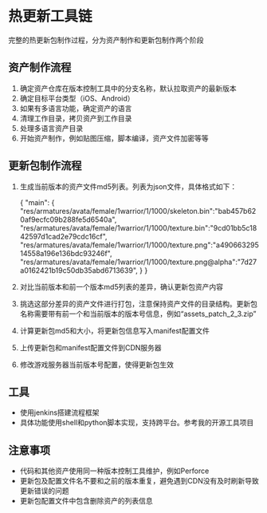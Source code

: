 # 热更新工具链

完整的热更新包制作过程，分为资产制作和更新包制作两个阶段

## 资产制作流程

1. 确定资产仓库在版本控制工具中的分支名称，默认拉取资产的最新版本
2. 确定目标平台类型（iOS、Android）
3. 如果有多语言功能，确定资产的语言
4. 清理工作目录，拷贝资产到工作目录
5. 处理多语言资产目录
6. 开始资产制作，例如贴图压缩，脚本编译，资产文件加密等等

## 更新包制作流程

1. 生成当前版本的资产文件md5列表。列表为json文件，具体格式如下：

    {
        "main": 
        {
            "res/armatures/avata/female/1warrior/1/1000/skeleton.bin":"bab457b620af9ecfc09b288fe5d6540a", 
            "res/armatures/avata/female/1warrior/1/1000/texture.bin":"9cd01bb5c1842597d1cad2e79cdc16cf", 
            "res/armatures/avata/female/1warrior/1/1000/texture.png":"a49066329514558a196e136bdc93246f", 
            "res/armatures/avata/female/1warrior/1/1000/texture.png@alpha":"7d27a0162421b19c50db35abd6713639", 
        }
    }

2. 对比当前版本和前一个版本md5列表的差异，确认更新包资产内容
3. 挑选这部分差异的资产文件进行打包，注意保持资产文件的目录结构。更新包名称需要带有前一个和当前版本的版本号信息，例如“assets_patch_2_3.zip”
4. 计算更新包md5和大小，将更新包信息写入manifest配置文件
5. 上传更新包和manifest配置文件到CDN服务器
6. 修改游戏服务器当前版本号配置，使得更新包生效

## 工具

* 使用jenkins搭建流程框架
* 具体功能使用shell和python脚本实现，支持跨平台。参考我的开源工具项目

## 注意事项

* 代码和其他资产使用同一种版本控制工具维护，例如Perforce
* 更新包及配置文件名不要和之前的版本重复，避免遇到CDN没有及时刷新导致更新错误的问题
* 更新包配置文件中包含删除资产的列表信息